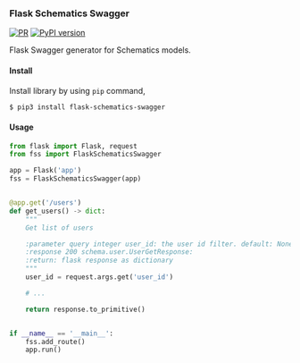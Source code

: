 ### Flask Schematics Swagger

[![PR](https://github.com/trK54Ylmz/flask-schematics-swagger/actions/workflows/pr.yaml/badge.svg)](https://github.com/trK54Ylmz/flask-schematics-swagger/actions/workflows/pr.yaml)
[![PyPI version](https://badge.fury.io/py/flask-schematics-swagger.svg)](https://badge.fury.io/py/flask-schematics-swagger)

Flask Swagger generator for Schematics models.

#### Install

Install library by using `pip` command,

```bash
$ pip3 install flask-schematics-swagger
```

#### Usage

```python
from flask import Flask, request
from fss import FlaskSchematicsSwagger

app = Flask('app')
fss = FlaskSchematicsSwagger(app)


@app.get('/users')
def get_users() -> dict:
    """
    Get list of users

    :parameter query integer user_id: the user id filter. default: None
    :response 200 schema.user.UserGetResponse:
    :return: flask response as dictionary
    """
    user_id = request.args.get('user_id')

    # ...

    return response.to_primitive()


if __name__ == '__main__':
    fss.add_route()
    app.run()
```
